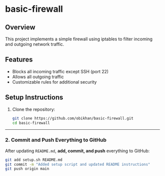 # basic-firewall

## Overview
This project implements a simple firewall using iptables to filter incoming and outgoing network traffic.

## Features
- Blocks all incoming traffic except SSH (port 22)
- Allows all outgoing traffic
- Customizable rules for additional security

## Setup Instructions
1. Clone the repository:
   ```bash
   git clone https://github.com/obikhan/basic-firewall.git
   cd basic-firewall   
---

### **2. Commit and Push Everything to GitHub**
After updating `README.md`, **add, commit, and push** everything to GitHub:

```bash
git add setup.sh README.md
git commit -m "Added setup script and updated README instructions"
git push origin main


